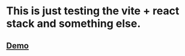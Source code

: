 # This is just testing the vite + react stack and something else.

## [Demo](https://rtinit.github.io/vite-react-test/)
